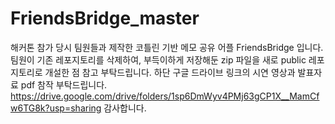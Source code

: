 # FriendsBridge_master

해커톤 참가 당시 팀원들과 제작한 코틀린 기반 메모 공유 어플 FriendsBridge 입니다. 
팀원이 기존 레포지토리를 삭제하여, 부득이하게 저장해둔 zip 파일을 새로 public 레포지토리로 개설한 점 참고 부탁드립니다. 
하단 구글 드라이브 링크의 시연 영상과 발표자료 pdf 참작 부탁드립니다. 
https://drive.google.com/drive/folders/1sp6DmWyv4PMj63gCP1X__MamCfw6TG8k?usp=sharing
감사합니다. 
